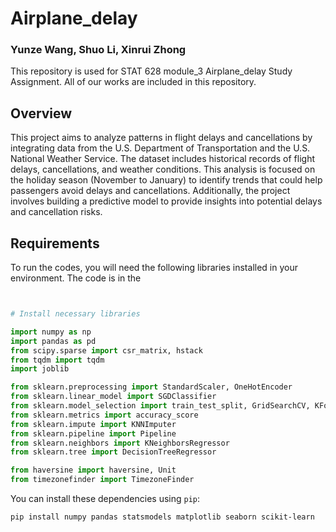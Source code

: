 # Airplane_delay

### Yunze Wang, Shuo Li, Xinrui Zhong

This repository is used for STAT 628 module_3 Airplane_delay Study Assignment. All of our works are included in this repository.


## Overview
This project aims to analyze patterns in flight delays and cancellations by integrating data from the U.S. Department of Transportation and the U.S. National Weather Service. The dataset includes historical records of flight delays, cancellations, and weather conditions. This analysis is focused on the holiday season (November to January) to identify trends that could help passengers avoid delays and cancellations. Additionally, the project involves building a predictive model to provide insights into potential delays and cancellation risks.

## Requirements
To run the codes, you will need the following libraries installed in your environment. The code is in the 

```python


# Install necessary libraries

import numpy as np
import pandas as pd
from scipy.sparse import csr_matrix, hstack
from tqdm import tqdm
import joblib

from sklearn.preprocessing import StandardScaler, OneHotEncoder
from sklearn.linear_model import SGDClassifier
from sklearn.model_selection import train_test_split, GridSearchCV, KFold, cross_val_score
from sklearn.metrics import accuracy_score
from sklearn.impute import KNNImputer
from sklearn.pipeline import Pipeline
from sklearn.neighbors import KNeighborsRegressor
from sklearn.tree import DecisionTreeRegressor

from haversine import haversine, Unit
from timezonefinder import TimezoneFinder


```



You can install these dependencies using `pip`:

```bash
pip install numpy pandas statsmodels matplotlib seaborn scikit-learn
```
